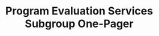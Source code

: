 ---
title: Program Evaluation Services Subgroup One-Pager
year: 2024
description: 
doc-link: assets/resources/Program Evaluation Services Subgroup One-Pager.pdf
aria-label: Program Evaluation Services Subgroup One-Pager
content_tags: 
type: link
filters: quick-reference 2023 evaluation federal-agency
post-date: August 22, 2023
---